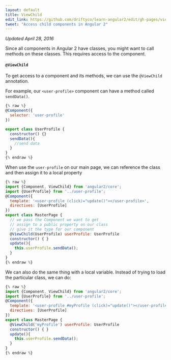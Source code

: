 ```yaml
---
layout: default
title: ViewChild
edit_link: https://github.com/driftyco/learn-angular2/edit/gh-pages/viewChild/index.md
tweet: "Access child components in Angular 2"
---
```



_Updated April 28, 2016_

Since all components in Angular 2 have classes, you might want to call methods on these classes. This requires access to the component.

#### `@ViewChild`

To get access to a component and its methods, we can use the `@ViewChild` annotation.

For example, our `<user-profile>` component can have a method called `sendData()`.


```javascript
{% raw %}
@Component({
  selector: 'user-profile'
})

export class UserProfile {
  constructor() {}
  sendData(){
    //send data
  }
}
{% endraw %}
```

When use the `user-profile` on our main page, we can reference the class and then assign it to a local property

```javascript
{% raw %}
import {Component, ViewChild} from 'angular2/core';
import {UserProfile} from '../user-profile';
@Component({
  template: '<user-profile (click)="update()"></user-profile>',
  directives: [UserProfile]
})
export class MasterPage {
  // we pass the Component we want to get
  // assign to a public property on our class
  // give it the type for our component
  @ViewChild(UserProfile) userProfile: UserProfile
  constructor() { }
  update(){
    this.userProfile.sendData();
  }
}
{% endraw %}
```


We can also do the same thing with a local variable.
Instead of trying to load the particular class, we can do:

```javascript
{% raw %}
import {Component, ViewChild} from 'angular2/core';
import {UserProfile} from '../user-profile';
@Component({
  template: '<user-profile #myProfile (click)="update()"></user-profile>',
  directives: [UserProfile]
})
export class MasterPage {
  @ViewChild('myProfile') userProfile: UserProfile
  constructor() { }
  update(){
    this.userProfile.sendData();
  }
}
{% endraw %}
```

